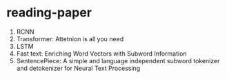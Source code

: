 # reading-paper

1. RCNN
2. Transformer: Attetnion is all you need
3. LSTM
4. Fast text: Enriching Word Vectors with Subword Information
5. SentencePiece: A simple and language independent subword tokenizer and detokenizer for Neural Text Processing
